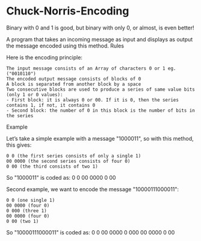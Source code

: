 # Chuck-Norris-Encoding
Binary with 0 and 1 is good, but binary with only 0, or almost, is even better!

A program that takes an incoming message as input and displays as output the message encoded using this method.
Rules

Here is the encoding principle:

    The input message consists of an Array of characters 0 or 1 eg. ("0010110")
    The encoded output message consists of blocks of 0
    A block is separated from another block by a space
    Two consecutive blocks are used to produce a series of same value bits (only 1 or 0 values):
    - First block: it is always 0 or 00. If it is 0, then the series contains 1, if not, it contains 0
    - Second block: the number of 0 in this block is the number of bits in the series

Example

Let’s take a simple example with a message "1000011", so with this method, this gives:

    0 0 (the first series consists of only a single 1)
    00 0000 (the second series consists of four 0)
    0 00 (the third consists of two 1)

So "1000011" is coded as: 0 0 00 0000 0 00

Second example, we want to encode the message "10000111000011":

    0 0 (one single 1)
    00 0000 (four 0)
    0 000 (three 1)
    00 0000 (four 0)
    0 00 (two 1)

So "10000111000011" is coded as: 0 0 00 0000 0 000 00 0000 0 00


